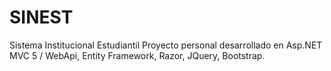 # SINEST
Sistema Institucional Estudiantil
Proyecto personal desarrollado en Asp.NET MVC 5 / WebApi, Entity Framework, Razor, JQuery, Bootstrap.
